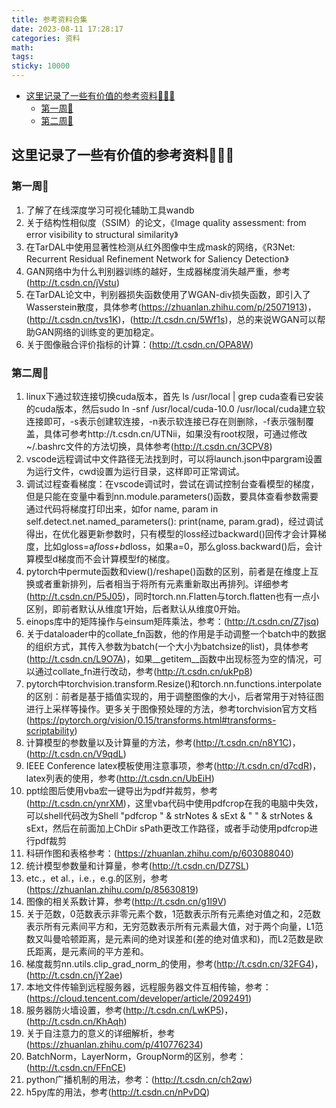 ```yaml
---
title: 参考资料合集
date: 2023-08-11 17:28:17
categories: 资料
math:
tags:
sticky: 10000
---
```

<!-- TOC -->

- [这里记录了一些有价值的参考资料:rainbow::rainbow::rainbow:](#这里记录了一些有价值的参考资料rainbowrainbowrainbow)
    - [第一周:rainbow:](#第一周rainbow)
    - [第二周:rainbow:](#第二周rainbow)

<!-- /TOC -->
## 这里记录了一些有价值的参考资料:rainbow::rainbow::rainbow:

### 第一周:rainbow:

1.  了解了在线深度学习可视化辅助工具wandb
2.  关于结构性相似度（SSIM）的论文，《Image quality assessment: from error visibility to structural similarity》
3.  在TarDAL中使用显著性检测从红外图像中生成mask的网络，《R3Net: Recurrent Residual Refinement Network for Saliency Detection》
4.  GAN网络中为什么判别器训练的越好，生成器梯度消失越严重，参考(http://t.csdn.cn/jVstu)
5.  在TarDAL论文中，判别器损失函数使用了WGAN-div损失函数，即引入了Wasserstein散度，具体参考(https://zhuanlan.zhihu.com/p/25071913)，(http://t.csdn.cn/tvs1K)，(http://t.csdn.cn/5Wf1s)，总的来说WGAN可以帮助GAN网络的训练变的更加稳定。
6.  关于图像融合评价指标的计算：(http://t.csdn.cn/OPA8W)
### 第二周:rainbow:
1. linux下通过软连接切换cuda版本，首先 ls /usr/local | grep cuda查看已安装的cuda版本，然后sudo ln -snf /usr/local/cuda-10.0 /usr/local/cuda建立软连接即可，-s表示创建软连接，-n表示软连接已存在则删除，-f表示强制覆盖，具体可参考http://t.csdn.cn/UTNii，如果没有root权限，可通过修改~/.bashrc文件的方法切换，具体参考(http://t.csdn.cn/3CPV8)
2. vscode远程调试中文件路径无法找到时，可以将launch.json中pargram设置为运行文件，cwd设置为运行目录，这样即可正常调试。
3. 调试过程查看梯度：在vscode调试时，尝试在调试控制台查看模型的梯度，但是只能在变量中看到nn.module.parameters()函数，要具体查看参数需要通过代码将梯度打印出来，如for name, param in self.detect.net.named_parameters(): print(name, param.grad)，经过调试得出，在优化器更新参数时，只有模型的loss经过backward()回传才会计算梯度，比如gloss=a*floss+b*dloss，如果a=0，那么gloss.backward()后，会计算模型d梯度而不会计算模型f的梯度。
4. pytorch中permute函数和view()/reshape()函数的区别，前者是在维度上互换或者重新排列，后者相当于将所有元素重新取出再排列。详细参考(http://t.csdn.cn/P5J05)，同时torch.nn.Flatten与torch.flatten也有一点小区别，即前者默认从维度1开始，后者默认从维度0开始。
5. einops库中的矩阵操作与einsum矩阵乘法，参考：(http://t.csdn.cn/Z7jsq)
6. 关于dataloader中的collate_fn函数，他的作用是手动调整一个batch中的数据的组织方式，其传入参数为batch(一个大小为batchsize的list)，具体参考(http://t.csdn.cn/L9O7A)，如果__getitem__函数中出现标签为空的情况，可以通过collate_fn进行改动，参考(http://t.csdn.cn/ukPp8)
7. pytorch中torchvision.transform.Resize()和torch.nn.functions.interpolate的区别：前者是基于插值实现的，用于调整图像的大小，后者常用于对特征图进行上采样等操作。更多关于图像预处理的方法，参考torchvision官方文档(https://pytorch.org/vision/0.15/transforms.html#transforms-scriptability)
8. 计算模型的参数量以及计算量的方法，参考(http://t.csdn.cn/n8Y1C)，(http://t.csdn.cn/V9qdL)
9. IEEE Conference latex模板使用注意事项，参考(http://t.csdn.cn/d7cdR)，latex列表的使用，参考(http://t.csdn.cn/UbEiH)
10. ppt绘图后使用vba宏一键导出为pdf并裁剪，参考(http://t.csdn.cn/ynrXM)，这里vba代码中使用pdfcrop在我的电脑中失效，可以shell代码改为Shell "pdfcrop " & strNotes & sExt & " " & strNotes & sExt，然后在前面加上ChDir sPath更改工作路径，或者手动使用pdfcrop进行pdf裁剪
11. 科研作图和表格参考：(https://zhuanlan.zhihu.com/p/603088040)
12. 统计模型参数量和计算量，参考(http://t.csdn.cn/DZ7SL)
13. etc.，et al.，i.e.，e.g.的区别，参考(https://zhuanlan.zhihu.com/p/85630819)
14. 图像的相关系数计算，参考(http://t.csdn.cn/g1l9V)
15. 关于范数，0范数表示非零元素个数，1范数表示所有元素绝对值之和，2范数表示所有元素间平方和，无穷范数表示所有元素最大值，对于两个向量，L1范数又叫曼哈顿距离，是元素间的绝对误差和(差的绝对值求和)，而L2范数是欧氏距离，是元素间的平方差和。
16. 梯度裁剪nn.utils.clip_grad_norm_的使用，参考(http://t.csdn.cn/32FG4)，(http://t.csdn.cn/jY2ae)
17. 本地文件传输到远程服务器，远程服务器文件互相传输，参考：(https://cloud.tencent.com/developer/article/2092491)
18. 服务器防火墙设置，参考(http://t.csdn.cn/LwKP5)，(http://t.csdn.cn/KhAqh)
19. 关于自注意力的意义的详细解析，参考(https://zhuanlan.zhihu.com/p/410776234)
20. BatchNorm，LayerNorm，GroupNorm的区别，参考：(http://t.csdn.cn/FFnCE)
21. python广播机制的用法，参考：(http://t.csdn.cn/ch2qw)
22. h5py库的用法，参考(http://t.csdn.cn/nPvDQ)